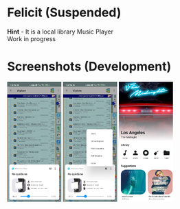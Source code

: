 # Felicit (Suspended)

**Hint** - It is a local library Music Player <br>
Work in progress

# Screenshots (Development)
<img src="https://github.com/Hamza417/Felicit/blob/master/screenshots/01.jpg" width="25%"> <img src="https://github.com/Hamza417/Felicit/blob/master/screenshots/02.jpg" width="25%"> <img src="https://github.com/Hamza417/Felicit/blob/master/screenshots/03.jpg" width="25%">
